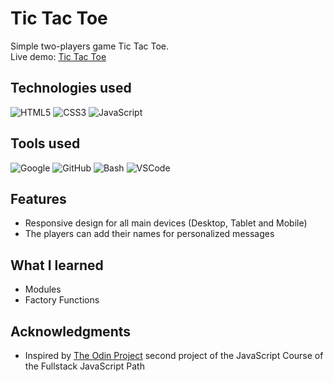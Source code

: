# Tic Tac Toe

Simple two-players game Tic Tac Toe. <br> 
Live demo: [Tic Tac Toe](https://krssclaire.github.io/tic-tac-toe/)


## Technologies used

![HTML5](https://img.shields.io/badge/html5-%23E34F26.svg?style=for-the-badge&logo=html5&logoColor=white)
![CSS3](https://img.shields.io/badge/css3-%231572B6.svg?style=for-the-badge&logo=css3&logoColor=white)
![JavaScript](https://img.shields.io/badge/javascript-%23323330.svg?style=for-the-badge&logo=javascript&logoColor=%23F7DF1E)


## Tools used

![Google](https://img.shields.io/badge/google-4285F4?style=for-the-badge&logo=google&logoColor=white)
![GitHub](https://img.shields.io/badge/GitHub-100000?style=for-the-badge&logo=github&logoColor=white)
![Bash](https://img.shields.io/badge/Bash-%23121011.svg?style=for-the-badge&logo=gnu-bash&logoColor=white)
![VSCode](https://img.shields.io/badge/VSCode-0078d7.svg?style=for-the-badge&logo=visual-studio-code&logoColor=white)


## Features

* Responsive design for all main devices (Desktop, Tablet and Mobile)
* The players can add their names for personalized messages


## What I learned

* Modules
* Factory Functions


## Acknowledgments

* Inspired by [The Odin Project](https://www.theodinproject.com/) second project of the JavaScript Course of the Fullstack JavaScript Path